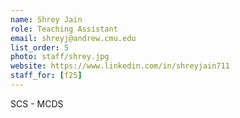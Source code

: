```yaml
---
name: Shrey Jain
role: Teaching Assistant
email: shreyj@andrew.cmu.edu
list_order: 5
photo: staff/shrey.jpg
website: https://www.linkedin.com/in/shreyjain711
staff_for: [f25]
---
```

SCS - MCDS